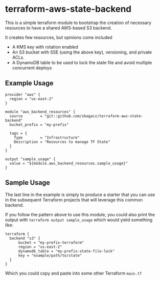 # terraform-aws-state-backend

This is a simple terraform module to bootstrap the creation of necessary resources to have a shared AWS-based S3 backend. 

It creates few resources, but opinions come included
* A KMS key with rotation enabled
* An S3 bucket with SSE (using the above key), versioning, and private ACLs.
* A DynamoDB table to be used to lock the state file and avoid multiple concurrent deploys

## Example Usage
```hcl
provider "aws" {
  region = "us-east-2"
}

module "aws_backend_resources" {
  source        = "git::github.com/sbogacz/terraform-aws-state-backend"
  bucket_prefix = "my-prefix"

  tags = {
    Type        = "Infrastructure"
    Description = "Resources to manage TF State"
  }
}

output "sample_usage" {
  value = "${module.aws_backend_resources.sample_usage}"
}
```

## Sample Usage
The last line in the example is simply to produce a starter that you can use in the subsequent Terraform projects that will leverage this common backend.

If you follow the pattern above to use this module, you could also print the output with `terraform output sample_usage`
which would yield something like:

```
terraform {
  backend "s3" {
      bucket = "my-prefix-terraform"
      region = "us-east-2"
      dynamodb_table = "my-prefix-state-file-lock"
      key = "example/path/to/state"
  }
}
```

Which you could copy and paste into some other Terraform `main.tf`
